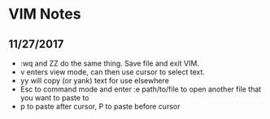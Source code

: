 # VIM Notes

## 11/27/2017
* :wq and ZZ do the same thing.  Save file and exit VIM.
* v enters view mode, can then use cursor to select text.
* yy will copy (or yank) text for use elsewhere
* Esc to command mode and enter :e path/to/file to open another file that you want to paste to
* p to paste after cursor, P to paste before cursor
